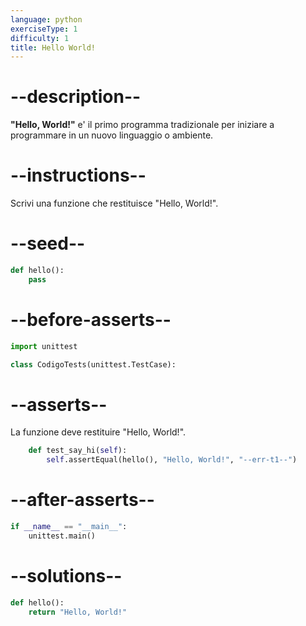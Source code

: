 ```yaml
---
language: python
exerciseType: 1
difficulty: 1
title: Hello World!
---
```


# --description--

__"Hello, World!"__ e' il primo programma tradizionale per iniziare a programmare in un nuovo linguaggio o ambiente.

# --instructions--

Scrivi una funzione che restituisce "Hello, World!".

# --seed--

```python
def hello():
    pass
```

# --before-asserts--

```python
import unittest

class CodigoTests(unittest.TestCase):
```

# --asserts--

La funzione deve restituire "Hello, World!".

```python
    def test_say_hi(self):
        self.assertEqual(hello(), "Hello, World!", "--err-t1--")
```

# --after-asserts--

```python
if __name__ == "__main__":
    unittest.main()
```

# --solutions--

```python
def hello():
    return "Hello, World!"
```
